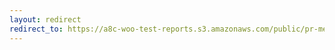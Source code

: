 ```yaml
---
layout: redirect
redirect_to: https://a8c-woo-test-reports.s3.amazonaws.com/public/pr-merge/39565/api/index.html
---
```

